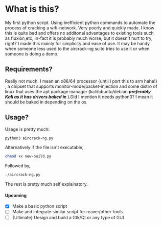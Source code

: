 # What is this?
My first python script. Using inefficient python commands to automate the process of cracking a wifi-network. Very poorly and quickly made. I know this is quite bad and offers no additonal advantages to existing tools such as fluxion,etc, in-fact it is probably much worse, but it doesn't hurt to try, right? I made this mainly for simplicity and ease of use. It may be handy when someone less used to the aircrack-ng suite tries to use it or when someone is doing a demo.
## Requirements?
Really not much. I mean an x86/64 processor {until I port this to arm haha!} , a chipset that supports monitor-mode/packet-injection and some distro of linux that uses the apt package manager (kali/ubuntu/debian **_preferably Kali as it has drivers baked in_** ).Did I mention it needs python3? I mean it should be baked in depending on the os. 
## Usage?
Usage is pretty much:
```sh
python3 aircrack-ng.py 
```
Alternatively if the file isn't executable, 
```sh
chmod +x new-build.py
```
Followed by, 
```sh
./aircrack-ng.py
```
The rest is pretty much self explainatory.
#### Upcoming
- [x] Make a basic python script
- [ ] Make and integrate similar script for reaver/other-tools
- [ ] {Ultimate} Design and build a Gtk/Qt or any type of GUI
